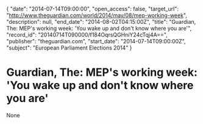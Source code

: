 {
  "date": "2014-07-14T09:00:00", 
  "open_access": false, 
  "target_url": "http://www.theguardian.com/world/2014/may/08/mep-working-week", 
  "description": null, 
  "end_date": "2014-08-02T04:15:00Z", 
  "title": "Guardian, The: MEP's working week: 'You wake up and don't know where you are'", 
  "record_id": "20140714T090000/f184OqrsQGHniY24cTqj4A==", 
  "publisher": "theguardian.com", 
  "start_date": "2014-07-14T09:00:00Z", 
  "subject": "European Parliament Elections 2014"
}

# Guardian, The: MEP's working week: 'You wake up and don't know where you are'

None